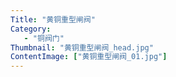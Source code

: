 ```yaml
---
Title: "黄铜重型闸阀"
Category:
   - "铜阀门"
Thumbnail: "黄铜重型闸阀_head.jpg"
ContentImage: ["黄铜重型闸阀_01.jpg"]
---
```

